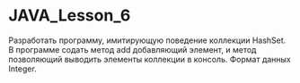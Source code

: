 # JAVA_Lesson_6
Разработать программу, имитирующую поведение коллекции HashSet. В программе содать метод add добавляющий элемент, и 
метод позволяющий выводить элементы коллекции в консоль. Формат данных Integer.
